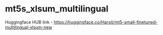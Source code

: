 # mt5s_xlsum_multilingual
Huggingface HUB link - https://huggingface.co/Harsit/mt5-small-finetuned-multilingual-xlsum-new
